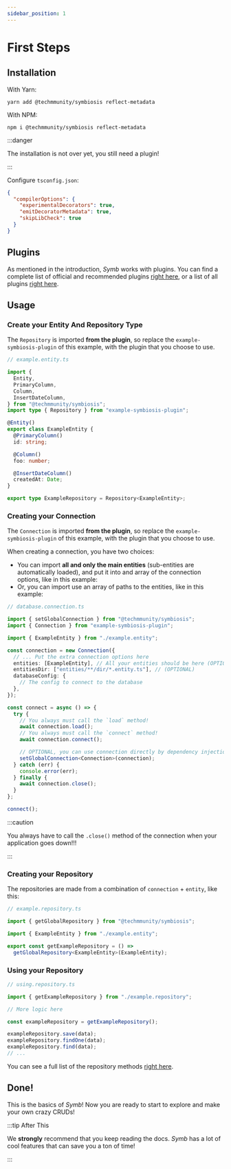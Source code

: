 ```yaml
---
sidebar_position: 1
---
```


# First Steps

## Installation

With Yarn:

```
yarn add @techmmunity/symbiosis reflect-metadata
```

With NPM:

```
npm i @techmmunity/symbiosis reflect-metadata
```

:::danger

The installation is not over yet, you still need a plugin!

:::

Configure `tsconfig.json`:

```json
{
  "compilerOptions": {
    "experimentalDecorators": true,
    "emitDecoratorMetadata": true,
    "skipLibCheck": true
  }
}
```

## Plugins

As mentioned in the introduction, _Symb_ works with plugins. You can find a complete list of official and recommended plugins [right here](../overview/plugins), or a list of all plugins [right here](https://www.npmjs.com/search?q=keywords:techmmunity-symbiosis).

## Usage

### Create your Entity And Repository Type

The `Repository` is imported **from the plugin**, so replace the `example-symbiosis-plugin` of this example, with the plugin that you choose to use.

```ts
// example.entity.ts

import {
  Entity,
  PrimaryColumn,
  Column,
  InsertDateColumn,
} from "@techmmunity/symbiosis";
import type { Repository } from "example-symbiosis-plugin";

@Entity()
export class ExampleEntity {
  @PrimaryColumn()
  id: string;

  @Column()
  foo: number;

  @InsertDateColumn()
  createdAt: Date;
}

export type ExampleRepository = Repository<ExampleEntity>;
```

### Creating your Connection

The `Connection` is imported **from the plugin**, so replace the `example-symbiosis-plugin` of this example, with the plugin that you choose to use.

When creating a connection, you have two choices:

- You can import **all and only the main entities** (sub-entities are automatically loaded), and put it into and array of the connection options, like in this example:
- Or, you can import use an array of paths to the entities, like in this example:

```ts
// database.connection.ts

import { setGlobalConnection } from "@techmmunity/symbiosis";
import { Connection } from "example-symbiosis-plugin";

import { ExampleEntity } from "./example.entity";

const connection = new Connection({
  // ... Put the extra connection options here
  entities: [ExampleEntity], // All your entities should be here (OPTIONAL)
  entitiesDir: ["entities/**/dir/*.entity.ts"], // (OPTIONAL)
  databaseConfig: {
    // The config to connect to the database
  },
});

const connect = async () => {
  try {
    // You always must call the `load` method!
    await connection.load();
    // You always must call the `connect` method!
    await connection.connect();

    // OPTIONAL, you can use connection directly by dependency injection
    setGlobalConnection<Connection>(connection);
  } catch (err) {
    console.error(err);
  } finally {
    await connection.close();
  }
};

connect();
```

:::caution

You always have to call the `.close()` method of the connection when your application goes down!!!

:::

### Creating your Repository

The repositories are made from a combination of `connection` + `entity`, like this:

```ts
// example.repository.ts

import { getGlobalRepository } from "@techmmunity/symbiosis";

import { ExampleEntity } from "./example.entity";

export const getExampleRepository = () =>
  getGlobalRepository<ExampleEntity>(ExampleEntity);
```

### Using your Repository

```ts
// using.repository.ts

import { getExampleRepository } from "./example.repository";

// More logic here

const exampleRepository = getExampleRepository();

exampleRepository.save(data);
exampleRepository.findOne(data);
exampleRepository.find(data);
// ...
```

You can see a full list of the repository methods [right here](./repositories).

## Done!

This is the basics of _Symb_! Now you are ready to start to explore and make your own crazy CRUDs!

:::tip After This

We **strongly** recommend that you keep reading the docs. _Symb_ has a lot of cool features that can save you a ton of time!

:::

